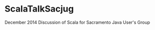 ScalaTalkSacjug
===============

December 2014 Discussion of Scala for Sacramento Java User's Group
